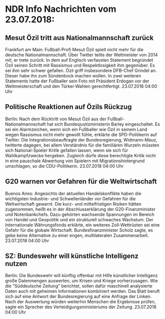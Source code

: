 # NDR Info Nachrichten vom 23.07.2018:


## Mesut Özil tritt aus Nationalmannschaft zurück
Frankfurt am Main: Fußball-Profi Mesut Özil spielt nicht mehr für die deutsche Nationalmannschaft. Über Twitter teilte der Weltmeister von 2014 mit, er trete zurück. In dem auf Englisch verfassten Statement begründet Özil seinen Schritt mit Rassismus und Respektlosigkeit ihm gegenüber. Es sei ihm sehr schwer gefallen. Özil griff insbesondere DFB-Chef Grindel an. Dieser habe ihn zum Sündenbock machen wollen. In zwei weiteren Statements hatte der Fußballer sein Foto mit Präsident Erdogan vor der Weltmeisterschaft und den Türkei-Wahlen gerechtfertigt. 23.07.2018 04:00 Uhr 

## Politische Reaktionen auf Özils Rückzug
Berlin: Nach dem Rücktritt von Mesut Özil aus der Fußball-Nationalmannschaft hat sich Bundesjustizministerin Barley eingeschaltet. Es sei ein Alarmzeichen, wenn sich ein Fußballer wie Özil in seinem Land wegen Rassismus nicht mehr gewollt fühle, erklärte die SPD-Politikerin auf Twitter. Die Integrationsbeauftragte der Bundesregierung, Widmann-Mauz, twitterte dagegen, bei allem Verständnis für die familiären Wurzeln müssten sich National-Spieler Kritik gefallen lassen, wenn sie sich für Wahlkampfzwecke hergeben. Zugleich dürfe diese berechtigte Kritik nicht in eine pauschale Abwertung von Spielern mit Migrationshintergrund umschlagen, so die CDU-Politikerin. 23.07.2018 04:00 Uhr 

## G20 warnen vor Gefahren für die Weltwirtschaft
Buenos Aires: Angesichts der aktuellen Handelskonflikte haben die wichtigsten Industrie- und Schwellenländer vor Gefahren für die Weltwirtschaft gewarnt. Die kurz- und mittelfristigen Risiken hätten zugenommen, heißt es in der Abschlusserklärung der G20-Finanzminister und Notenbankchefs. Dazu gehörten wachsende Spannungen im Bereich von Handel und Geopolitik und ein strukturell schwaches Wachstum. Der Internationale Währungsfonds erklärte, ein weiteres Zoll-Wettrüsten sei eine Gefahr für die globale Wirtschaft. Bundesfinanzminister Scholz sagte, es gebe keine Alternative zu einer engen, multilateralen Zusammenarbeit. 23.07.2018 04:00 Uhr 

## SZ: Bundeswehr will künstliche Intelligenz nutzen
Berlin: Die Bundeswehr will künftig offenbar mit Hilfe künstlicher Intelligenz große Datenmengen auswerten, um Krisen und Kriege vorherzusagen. Wie die "Süddeutsche Zeitung" berichtet, sollen dafür maschinell analysierte Daten auch mit geheimen Informationen kombiniert werden. Das Blatt beruft sich auf eine Antwort der Bundesregierung auf eine Anfrage der Linken. Nach der Auswertung würden weiterhin Menschen die Ergebnisse prüfen, sagte ein Sprecher des Verteidigungsministeriums der Zeitung. 23.07.2018 04:00 Uhr 
